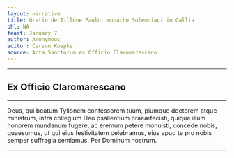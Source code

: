 ```yaml
---
layout: narrative
title: Oratio de Tillone Paulo, monacho Solemniaci in Gallia
bhl: NA
feast: January 7
author: Anonymous
editor: Carson Koepke
source: Acta Sanctorum ex Officio Claromarescano
---
```


---

## Ex Officio Claromarescano

---

Deus, qui beatum Tyllonem confessorem tuum, piumque doctorem atque ministrum, infra collegium Deo psallentium praeæfecisti, quique illum honorem mundanum fugere, ac eremum petere monuisti, concede nobis, quaesumus, ut qui eius festivitatem celebramus, eius apud te pro nobis semper suffragia sentiamus. Per Dominum nostrum. 

---
